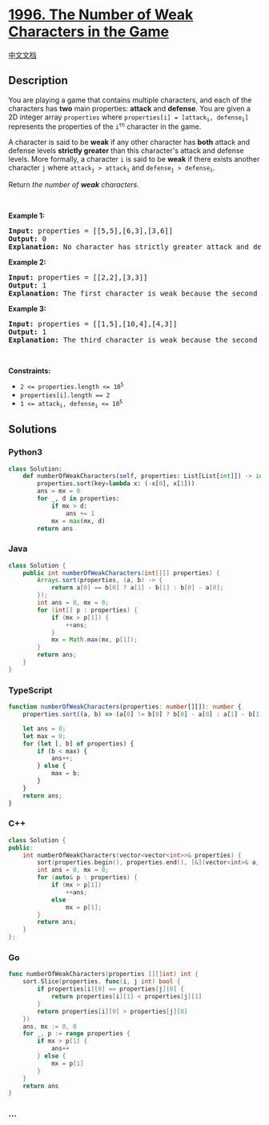 # [1996. The Number of Weak Characters in the Game](https://leetcode.com/problems/the-number-of-weak-characters-in-the-game)

[中文文档](/solution/1900-1999/1996.The%20Number%20of%20Weak%20Characters%20in%20the%20Game/README.md)

## Description

<p>You are playing a game that contains multiple characters, and each of the characters has <strong>two</strong> main properties: <strong>attack</strong> and <strong>defense</strong>. You are given a 2D integer array <code>properties</code> where <code>properties[i] = [attack<sub>i</sub>, defense<sub>i</sub>]</code> represents the properties of the <code>i<sup>th</sup></code> character in the game.</p>

<p>A character is said to be <strong>weak</strong> if any other character has <strong>both</strong> attack and defense levels <strong>strictly greater</strong> than this character&#39;s attack and defense levels. More formally, a character <code>i</code> is said to be <strong>weak</strong> if there exists another character <code>j</code> where <code>attack<sub>j</sub> &gt; attack<sub>i</sub></code> and <code>defense<sub>j</sub> &gt; defense<sub>i</sub></code>.</p>

<p>Return <em>the number of <strong>weak</strong> characters</em>.</p>

<p>&nbsp;</p>
<p><strong>Example 1:</strong></p>

<pre>
<strong>Input:</strong> properties = [[5,5],[6,3],[3,6]]
<strong>Output:</strong> 0
<strong>Explanation:</strong> No character has strictly greater attack and defense than the other.
</pre>

<p><strong>Example 2:</strong></p>

<pre>
<strong>Input:</strong> properties = [[2,2],[3,3]]
<strong>Output:</strong> 1
<strong>Explanation:</strong> The first character is weak because the second character has a strictly greater attack and defense.
</pre>

<p><strong>Example 3:</strong></p>

<pre>
<strong>Input:</strong> properties = [[1,5],[10,4],[4,3]]
<strong>Output:</strong> 1
<strong>Explanation:</strong> The third character is weak because the second character has a strictly greater attack and defense.
</pre>

<p>&nbsp;</p>
<p><strong>Constraints:</strong></p>

<ul>
	<li><code>2 &lt;= properties.length &lt;= 10<sup>5</sup></code></li>
	<li><code>properties[i].length == 2</code></li>
	<li><code>1 &lt;= attack<sub>i</sub>, defense<sub>i</sub> &lt;= 10<sup>5</sup></code></li>
</ul>

## Solutions

<!-- tabs:start -->

### **Python3**

```python
class Solution:
    def numberOfWeakCharacters(self, properties: List[List[int]]) -> int:
        properties.sort(key=lambda x: (-x[0], x[1]))
        ans = mx = 0
        for _, d in properties:
            if mx > d:
                ans += 1
            mx = max(mx, d)
        return ans
```

### **Java**

```java
class Solution {
    public int numberOfWeakCharacters(int[][] properties) {
        Arrays.sort(properties, (a, b) -> {
            return a[0] == b[0] ? a[1] - b[1] : b[0] - a[0];
        });
        int ans = 0, mx = 0;
        for (int[] p : properties) {
            if (mx > p[1]) {
                ++ans;
            }
            mx = Math.max(mx, p[1]);
        }
        return ans;
    }
}
```

### **TypeScript**

```ts
function numberOfWeakCharacters(properties: number[][]): number {
    properties.sort((a, b) => (a[0] != b[0] ? b[0] - a[0] : a[1] - b[1]));

    let ans = 0;
    let max = 0;
    for (let [, b] of properties) {
        if (b < max) {
            ans++;
        } else {
            max = b;
        }
    }
    return ans;
}
```

### **C++**

```cpp
class Solution {
public:
    int numberOfWeakCharacters(vector<vector<int>>& properties) {
        sort(properties.begin(), properties.end(), [&](vector<int>& a, vector<int>& b) { return a[0] == b[0] ? a[1] < b[1] : a[0] > b[0]; });
        int ans = 0, mx = 0;
        for (auto& p : properties) {
            if (mx > p[1])
                ++ans;
            else
                mx = p[1];
        }
        return ans;
    }
};
```

### **Go**

```go
func numberOfWeakCharacters(properties [][]int) int {
	sort.Slice(properties, func(i, j int) bool {
		if properties[i][0] == properties[j][0] {
			return properties[i][1] < properties[j][1]
		}
		return properties[i][0] > properties[j][0]
	})
	ans, mx := 0, 0
	for _, p := range properties {
		if mx > p[1] {
			ans++
		} else {
			mx = p[1]
		}
	}
	return ans
}
```

### **...**

```

```

<!-- tabs:end -->
